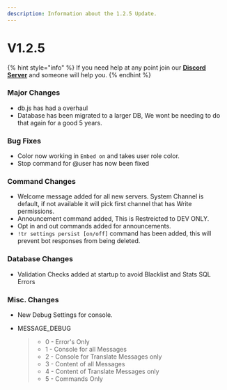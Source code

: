 ```yaml
---
description: Information about the 1.2.5 Update.
---
```


# V1.2.5

{% hint style="info" %}
If you need help at any point join our [**Discord Server**](https://discord.gg/mgNR64R) and someone will help you.
{% endhint %}

### Major Changes

* db.js has had a overhaul
* Database has been migrated to a larger DB, We wont be needing to do that again for a good 5 years.

### Bug Fixes

* Color now working in `Embed on` and takes user role color.
* Stop command for @user has now been fixed

### Command Changes

* Welcome message added for all new servers. System Channel is default, if not available it will pick first channel that has Write permissions.
* Announcement command added, This is Restreicted to DEV ONLY.
* Opt in and out commands added for announcements.
* `!tr settings persist [on/off]` command has been added, this will prevent bot responses from being deleted.

### Database Changes

* Validation Checks added at startup to avoid Blacklist and Stats SQL Errors

### Misc. Changes

* New Debug Settings for console.
*   MESSAGE\_DEBUG

    > * 0 - Error's Only
    > * 1 - Console for all Messages
    > * 2 - Console for Translate Messages only
    > * 3 - Content of all Messages
    > * 4 - Content of Translate Messages only
    > * 5 - Commands Only
